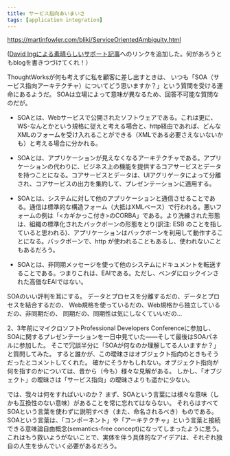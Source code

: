 ```yaml
---
title: サービス指向あいまいさ
tags: [application integration]
---
```


https://martinfowler.com/bliki/ServiceOrientedAmbiguity.html

([David Ingによる素晴らしいサポート記事](http://www.from9till2.com/#abdf07eaf-02dd-4f65-bb57-83e00e914e45)へのリンクを追加した。何があろうともblogを書きつづけてくれ！）

ThoughtWorksが何も考えずに私を顧客に差し出すときは、
いつも「SOA（サービス指向アーキテクチャ）についてどう思いますか？」という質問を受ける運命にあるようだ。
SOAは立場によって意味が異なるため、回答不可能な質問なのだが。

* SOAとは、Webサービスで公開されたソフトウェアである。これは更に、WS-なんとかという規格に従えと考える場合と、http経由であれば、どんなXMLのフォームを受け入れることができる（XMLである必要さえないないかも）と考える場合に分かれる。

* SOAとは、アプリケーションが見えなくなるアーキテクチャである。アプリケーションの代わりに、ビジネス上の機能を提供するコアサービスとデータを持つことになる。コアサービスとデータは、UIアグリゲータによって分離され、コアサービスの出力を集約して、プレゼンテーションに適用する。

* SOAとは、システムに対して他のアプリケーションと通信させることである。通信は標準的な構造フォーム（大抵はXMLベース）で行われる。悪いフォームの例は「<カギかっこ付き>のCORBA」である。より洗練された形態は、組織の標準化されたバックボーンの形態をとり(訳注: ESB のことを指していると思われる)、アプリケーションはバックボーンを利用して動作することになる。バックボーンで、http が使われることもあるし、使われないこともあるだろう。

* SOAとは、非同期メッセージを使って他のシステムにドキュメントを転送することである。つまりこれは、EAIである。ただし、ベンダにロックインされた高価なEAIではない。

SOAのいい評判を耳にする。
データとプロセスを分離するだの、データとプロセスを結合するだの、
Web規格を使っているだの、Web規格から独立しているだの、非同期だの、
同期だの、同期性は気にしなくていいだの...

2、3年前にマイクロソフトProfessional Developers Conferenceに参加し、SOAに関するプレゼンテーションを一日中見ていた——そして最後はSOAパネルに参加した。
そこで冗談半分に「SOAが何なのか理解してる人いますか？」と質問してみた。
すると誰かが、この曖昧さはオブジェクト指向のときもそうだったとコメントしてくれた。
確かにそうかもしれない。オブジェクト指向が何を指すのかについては、昔から（今も）様々な見解がある。
しかし、「オブジェクト」の曖昧さは「サービス指向」の曖昧さよりも遥かに少ない。

では、我々は何をすればいいのか？ 
まず、SOAという言葉には様々な意味（しかも互換性のない意味）があることを常に忘れてはならない。
それらはすべてSOAという言葉を使わずに説明すべき（また、命名されるべき）ものである。
SOAという言葉は、「コンポーネント」や「アーキテクチャ」という言葉と接続できる意味論自由概念(semantics-free concept)になってしまったように思う。
これはもう救いようがないことで、実体を伴う具体的なアイデアは、それぞれ独自の人生を歩んでいく必要があるだろう。
